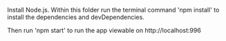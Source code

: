 Install Node.js.
Within this folder run the terminal command 'npm install' to install the dependencies and devDependencies.

Then run 'npm start' to run the app viewable on http://localhost:996